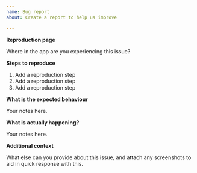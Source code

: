 ```yaml
---
name: Bug report
about: Create a report to help us improve

---
```


**Reproduction page**

Where in the app are you experiencing this issue?

**Steps to reproduce**

1. Add a reproduction step
2. Add a reproduction step
3. Add a reproduction step

**What is the expected behaviour**

Your notes here.

**What is actually happening?**

Your notes here.

**Additional context**

What else can you provide about this issue, and attach any screenshots to aid in quick response with this.
